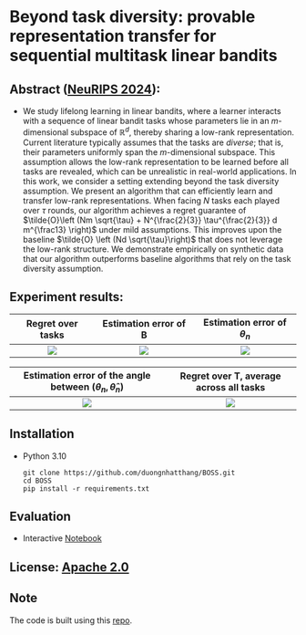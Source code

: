# Beyond task diversity: provable representation transfer for sequential multitask linear bandits

## Abstract ([NeuRIPS 2024]([https://openreview.net/forum?id=2kZMtdjzSV&referrer=%5BAuthor%20Console%5D(%2Fgroup%3Fid%3DNeurIPS.cc%2F2024%2FConference%2FAuthors%23your-submissions)](https://neurips.cc/virtual/2024/poster/96798))):
- We study lifelong learning in linear bandits, where a learner interacts with a sequence of linear bandit tasks whose parameters lie in an $m$-dimensional subspace of $\mathbb{R}^d$, thereby sharing a low-rank representation. Current literature typically assumes that the tasks are *diverse*; that is, their parameters uniformly span the $m$-dimensional subspace. This assumption allows the low-rank representation to be learned before all tasks are revealed, which can be unrealistic in real-world applications. In this work, we consider a setting extending beyond the task diversity assumption. We present an algorithm that can efficiently learn and transfer low-rank representations. When facing $N$ tasks each played over $\tau$ rounds, our algorithm achieves a regret guarantee of $\tilde{O}\left (Nm \sqrt{\tau} + N^{\frac{2}{3}} \tau^{\frac{2}{3}} d m^{\frac13} \right)$ under mild assumptions. This improves upon the baseline $\tilde{O} \left (Nd \sqrt{\tau}\right)$ that does not leverage the low-rank structure. We demonstrate empirically on synthetic data that our algorithm outperforms baseline algorithms that rely on the task diversity assumption.

## Experiment results:

**Regret over tasks**             |  **Estimation error of B** | **Estimation error of $\theta_n$**
:-------------------------:|:-------------------------:|:-------------------------:
![](https://github.com/duongnhatthang/Serena/blob/main/figures/new_reg.png)  |  ![](https://github.com/duongnhatthang/Serena/blob/main/figures/new_B.png) |  ![](https://github.com/duongnhatthang/Serena/blob/main/figures/new_theta_smooth.png)

**Estimation error of the angle between $(\theta_n, \hat{\theta}_n)$**             |  **Regret over T, average across all tasks**
:-------------------------:|:-------------------------:
![](https://github.com/duongnhatthang/Serena/blob/main/figures/new_angle_smooth.png)  |  ![](https://github.com/duongnhatthang/Serena/blob/main/figures/new_reg_T.png)


## Installation 
 -  Python 3.10

    ```
    git clone https://github.com/duongnhatthang/BOSS.git
    cd BOSS
    pip install -r requirements.txt
    ```

## Evaluation 
 -  Interactive [Notebook](https://github.com/duongnhatthang/BOSS/blob/main/exp.ipynb)

## License: [Apache 2.0](https://github.com/duongnhatthang/meta-bandit/blob/main/LICENSE)

## Note

The code is built using this [repo](https://github.com/oh-lab/LinearBandit/tree/main).
